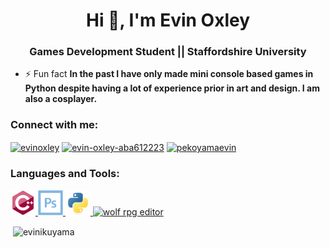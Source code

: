 <h1 align="center">Hi 👋, I'm Evin Oxley</h1>
<h3 align="center"Any Pronoun</h3>
<h3 align="center">Games Development Student || Staffordshire University</h3>

- ⚡ Fun fact **In the past I have only made mini console based games in Python despite having a lot of experience prior in art and design. I am also a cosplayer.**

<h3 align="left">Connect with me:</h3>
<p align="left">
<a href="https://twitter.com/evinoxley" target="blank"><img align="center" src="https://raw.githubusercontent.com/rahuldkjain/github-profile-readme-generator/master/src/images/icons/Social/twitter.svg" alt="evinoxley" height="30" width="40" /></a>
<a href="https://linkedin.com/in/evin-oxley-aba612223" target="blank"><img align="center" src="https://raw.githubusercontent.com/rahuldkjain/github-profile-readme-generator/master/src/images/icons/Social/linked-in-alt.svg" alt="evin-oxley-aba612223" height="30" width="40" /></a>
<a href="https://instagram.com/pekoyamaevin" target="blank"><img align="center" src="https://raw.githubusercontent.com/rahuldkjain/github-profile-readme-generator/master/src/images/icons/Social/instagram.svg" alt="pekoyamaevin" height="30" width="40" /></a>
</p>

<h3 align="left">Languages and Tools:</h3>
<p align="left"> <a href="https://www.w3schools.com/cpp/" target="_blank"> <img src="https://raw.githubusercontent.com/devicons/devicon/master/icons/cplusplus/cplusplus-original.svg" alt="cplusplus" width="40" height="40"/> </a> <a href="https://www.photoshop.com/en" target="_blank"> <img src="https://raw.githubusercontent.com/devicons/devicon/master/icons/photoshop/photoshop-line.svg" alt="photoshop" width="40" height="40"/> </a> <a href="https://www.python.org" target="_blank"> <img src="https://raw.githubusercontent.com/devicons/devicon/master/icons/python/python-original.svg" alt="python" width="40" height="40"/> </a> <a href="https://www.moddb.com/engines/wolf-rpg-editor" target="_blank"> <img src="https://dreamsavior.net/wp-content/uploads/2020/05/Wolf-RPG-Editor.png" alt="wolf rpg editor" width="40" height="40"/> </a>

<p>&nbsp;<img align="center" src="https://github-readme-stats.vercel.app/api?username=evinikuyama&show_icons=true&locale=en" alt="evinikuyama" /></p>
